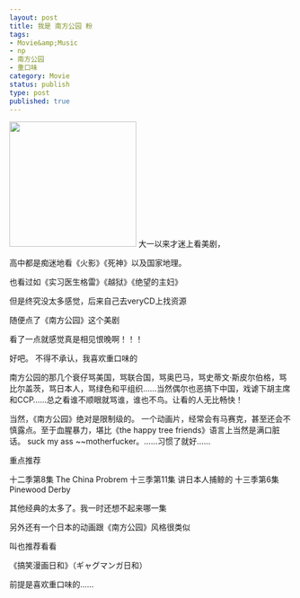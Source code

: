 ```yaml
---
layout: post
title: 我是 南方公园 粉
tags:
- Movie&amp;Music
- np
- 南方公园
- 重口味
category: Movie
status: publish
type: post
published: true
---
```

<a href="http://imjacob.me/wp-content/uploads/2010/12/images.jpg"><img src="http://imjacob.me/wp-content/uploads/2010/12/images.jpg" alt="" title="south park" width="226" height="223" class="alignnone size-full wp-image-41" /></a>
大一以来才迷上看美剧，

高中都是痴迷地看《火影》《死神》以及国家地理。

也看过如《实习医生格雷》《越狱》《绝望的主妇》

但是终究没太多感觉，后来自己去veryCD上找资源<!--more-->

随便点了《南方公园》这个美剧

看了一点就感觉真是相见恨晚啊！！！

好吧。 不得不承认，我喜欢重口味的

南方公园的那几个衰仔骂美国，骂联合国，骂奥巴马，骂史蒂文·斯皮尔伯格，骂比尔盖茨，骂日本人，骂绿色和平组织……当然偶尔也恶搞下中国，戏谑下胡主席和CCP……总之看谁不顺眼就骂谁，谁也不鸟。让看的人无比畅快！

当然，《南方公园》绝对是限制级的。 一个动画片，经常会有马赛克，甚至还会不慎露点。至于血腥暴力，堪比《the happy tree friends》语言上当然是满口脏话。 suck my ass ~~motherfucker。……习惯了就好……

重点推荐 

十二季第8集 The China Probrem
十三季第11集 讲日本人捕鲸的
十三季第6集 Pinewood Derby

 

 

其他经典的太多了。我一时还想不起来哪一集

另外还有一个日本的动画跟《南方公园》风格很类似

叫也推荐看看

《搞笑漫画日和》（ギャグマンガ日和）
 

前提是喜欢重口味的……

